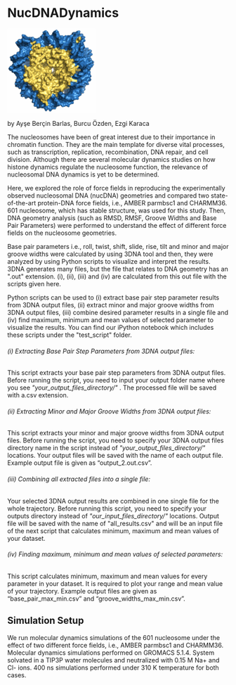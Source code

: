 # NucDNADynamics

<img src="logo.png" alt="logo" width="200" />

by Ayşe Berçin Barlas, Burcu Özden, Ezgi Karaca

The nucleosomes have been of great interest due to their importance in chromatin function. They are the main template for diverse vital processes, such as transcription, replication, recombination, DNA repair, and cell division. Although there are several molecular dynamics studies on how histone dynamics regulate the nucleosome function, the relevance of nucleosomal DNA dynamics is yet to be determined.

Here, we explored the role of force fields in reproducing the experimentally observed nucleosomal DNA (nucDNA) geometries and compared two state-of-the-art protein-DNA force fields, i.e., AMBER parmbsc1 and CHARMM36. 601 nucleosome, which has stable structure, was used for this study. Then, DNA geometry analysis (such as RMSD, RMSF, Groove Widths and Base Pair Parameters) were performed to understand the effect of different force fields on the nucleosome geometries.

Base pair parameters i.e., roll, twist, shift, slide, rise, tilt and minor and major groove widths were calculated by using 3DNA tool and then, they were analyzed by using Python scripts to visualize and interpret the results. 3DNA generates many files, but the file that relates to DNA geometry has an ".out" extension. (i), (ii), (iii) and (iv) are calculated from this out file with the scripts given here.

Python scripts can be used to (i) extract base pair step parameter results from 3DNA output files, (ii) extract minor and major groove widths from 3DNA output files, (iii) combine desired parameter results in a single file and (iv) find maximum, minimum and mean values of selected parameter to visualize the results. You can find our iPython notebook which includes these scripts under the "test_script" folder.

###### (i) Extracting Base Pair Step Parameters from 3DNA output files: 
This script extracts your base pair step parameters from 3DNA output files. Before running the script, you need to input your output folder name where you see *"your_output_files_directory/"* . The processed file will be saved with a.csv extension.

###### (ii) Extracting Minor and Major Groove Widths from 3DNA output files: 
This script extracts your minor and major groove widths from 3DNA output files. Before running the script, you need to specify your 3DNA output files directory name in the script instead of *"your_output_files_directory/"* locations. Your output files will be saved with the name of each output file. Example output file is given as “output_2.out.csv”.

###### (iii) Combining all extracted files into a single file: 
Your selected 3DNA output results are combined in one single file for the whole trajectory. Before running this script, you need to specify your outputs directory instead of *"our_input_files_directory/"* locations. Output file will be saved with the name of "all_results.csv" and will be an input file of the next script that calculates minimum, maximum and mean values of your dataset.

###### (iv) Finding maximum, minimum and mean values of selected parameters: 
This script calculates minimum, maximum and mean values for every parameter in your dataset. It is required to plot your range and mean value of your trajectory. Example output files are given as  “base_pair_max_min.csv” and “groove_widths_max_min.csv”.

## Simulation Setup

We run molecular dynamics simulations of the 601 nucleosome under the effect of two different force fields, i.e., AMBER parmbsc1 and CHARMM36. 
Molecular dynamics simulations performed on GROMACS 5.1.4. System solvated in a TIP3P water molecules and neutralized with 0.15 M Na+ and Cl- ions. 400 ns simulations performed under 310 K temperature for both cases.




